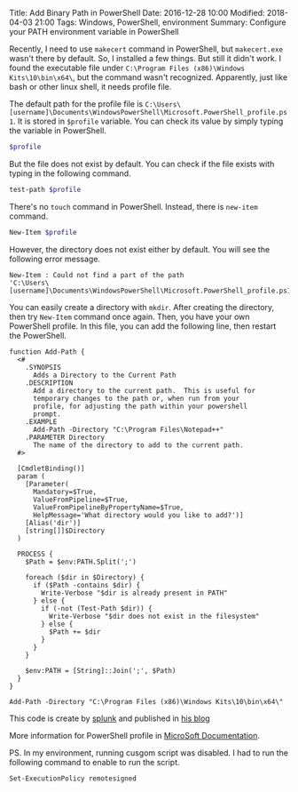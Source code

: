 Title: Add Binary Path in PowerShell
Date: 2016-12-28 10:00
Modified: 2018-04-03 21:00
Tags: Windows, PowerShell, environment
Summary: Configure your PATH environment variable in PowerShell

Recently, I need to use `makecert` command in PowerShell, but `makecert.exe` wasn't
there by default. So, I installed a few things. But still it didn't work. I found
the executable file under `C:\Program Files (x86)\Windows Kits\10\bin\x64\`, but the
command wasn't recognized. Apparently, just like bash or other linux shell, it needs
profile file.

The default path for the profile file is
`C:\Users\[username]\Documents\WindowsPowerShell\Microsoft.PowerShell_profile.ps1`.
It is stored in `$profile` variable. You can check its value by simply typing the
variable in PowerShell.

```sh
$profile
```

But the file does not exist by default. You can check if the file exists with
typing in the following command.

```sh
test-path $profile
```

There's no `touch` command in PowerShell. Instead, there is `new-item` command.

```sh
New-Item $profile
```

However, the directory does not exist either by default. You will see the
following error message.
```
New-Item : Could not find a part of the path
'C:\Users\[username]\Documents\WindowsPowerShell\Microsoft.PowerShell_profile.ps1'.
```

You can easily create a directory with `mkdir`. After creating the directory,
then try `New-Item` command once again. Then, you have your own PowerShell
profile. In this file, you can add the following line, then restart the
PowerShell.

```
function Add-Path {
  <#
    .SYNOPSIS
      Adds a Directory to the Current Path
    .DESCRIPTION
      Add a directory to the current path.  This is useful for
      temporary changes to the path or, when run from your
      profile, for adjusting the path within your powershell
      prompt.
    .EXAMPLE
      Add-Path -Directory "C:\Program Files\Notepad++"
    .PARAMETER Directory
      The name of the directory to add to the current path.
  #>

  [CmdletBinding()]
  param (
    [Parameter(
      Mandatory=$True,
      ValueFromPipeline=$True,
      ValueFromPipelineByPropertyName=$True,
      HelpMessage='What directory would you like to add?')]
    [Alias('dir')]
    [string[]]$Directory
  )

  PROCESS {
    $Path = $env:PATH.Split(';')

    foreach ($dir in $Directory) {
      if ($Path -contains $dir) {
        Write-Verbose "$dir is already present in PATH"
      } else {
        if (-not (Test-Path $dir)) {
          Write-Verbose "$dir does not exist in the filesystem"
        } else {
          $Path += $dir
        }
      }
    }

    $env:PATH = [String]::Join(';', $Path)
  }
}

Add-Path -Directory "C:\Program Files (x86)\Windows Kits\10\bin\x64\"
```

This code is create by [splunk](https://github.com/adrianhall) and published in
[his blog](http://blogs.splunk.com/2013/07/29/powershell-profiles-and-add-path/)

More information for PowerShell profile in
[MicroSoft Documentation](https://technet.microsoft.com/en-us/library/2008.10.windowspowershell.aspx).

PS. In my environment, running cusgom script was disabled. I had to run the
following command to enable to run the script.
```sh
Set-ExecutionPolicy remotesigned
```
